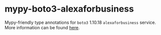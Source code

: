 # mypy-boto3-alexaforbusiness

Mypy-friendly type annotations for `boto3` 1.10.18 `alexaforbusiness` service.
More information can be found [here](https://github.com/vemel/mypy_boto3).